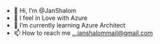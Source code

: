 - 👋 Hi, I’m @JanShalom
- 👀 I feel in Love with  Azure
- 🌱 I’m currently learning Azure Architect
- 📫 How to reach me ...janshalommail@gmail.com

<!---
JanShalom/JanShalom is a ✨ special ✨ repository because its `README.md` (this file) appears on your GitHub profile.
You can click the Preview link to take a look at your changes.
--->
